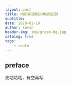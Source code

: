 ```yaml
---
layout: post
title: 内网穿透和DDNS的区别
subtitle: 
date: 2020-01-10
author: kevin
header-img: img/green-bg.jpg
catalog: true
tags:
    - route
---
```




## preface



先咕咕咕，有空再写
